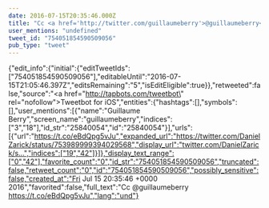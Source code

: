 ```yaml
---
date: 2016-07-15T20:35:46.000Z
title: "Cc <a href='http://twitter.com/guillaumeberry'>@guillaumeberry</a> https://t.co/eBdQpg5vJu″"
user_mentions: "undefined"
tweet_id: "754051854590509056"
pub_type: "tweet"
---
```

{"edit_info":{"initial":{"editTweetIds":["754051854590509056"],"editableUntil":"2016-07-15T21:05:46.397Z","editsRemaining":"5","isEditEligible":true}},"retweeted":false,"source":"<a href=\"http://tapbots.com/tweetbot\" rel=\"nofollow\">Tweetbot for iΟS</a>","entities":{"hashtags":[],"symbols":[],"user_mentions":[{"name":"Guillaume Berry","screen_name":"guillaumeberry","indices":["3","18"],"id_str":"25840054","id":"25840054"}],"urls":[{"url":"https://t.co/eBdQpg5vJu","expanded_url":"https://twitter.com/DanielZarick/status/753989999394029568","display_url":"twitter.com/DanielZarick/s…","indices":["19","42"]}]},"display_text_range":["0","42"],"favorite_count":"0","id_str":"754051854590509056","truncated":false,"retweet_count":"0","id":"754051854590509056","possibly_sensitive":false,"created_at":"Fri Jul 15 20:35:46 +0000 2016","favorited":false,"full_text":"Cc @guillaumeberry https://t.co/eBdQpg5vJu","lang":"und"}
